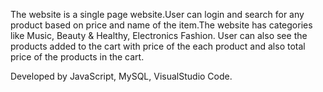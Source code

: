 The website is a single page website.User can login and search for any product based on price and name of the item.The website has categories like Music, Beauty & Healthy, Electronics Fashion. User can also see the products added to the cart with price of the each product and also total price of the products in the cart.


Developed by   JavaScript, MySQL, VisualStudio Code.
